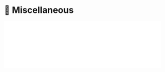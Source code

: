 # 🍹 Miscellaneous

<iframe frameborder="no" border="0" marginwidth="0" marginheight="0" width="100%" height="auto" src="//music.163.com/outchain/player?type=2&id=501660&auto=0&height=66"></iframe>